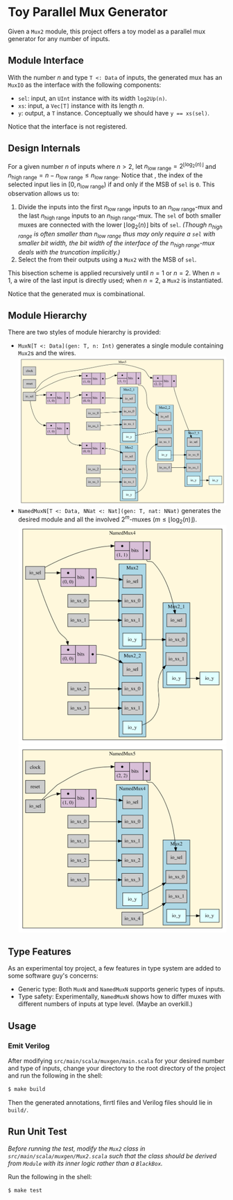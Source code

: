 Toy Parallel Mux Generator
=======================

Given a `Mux2` module, this project offers a toy model as a parallel mux generator for any number of inputs. 

## Module Interface

With the number $n$ and type `T <: Data` of inputs, the generated mux has an `MuxIO` as the interface with the following components:

* `sel`: input, an `UInt` instance with its width `log2Up(n)`.
* `xs`: input, a `Vec[T]` instance with its length $n$.
* `y`: output, a `T` instance. Conceptually we should have `y == xs(sel)`.

Notice that the interface is not registered.

## Design Internals

For a given number $n$ of inputs where $n > 2$, let $n_{\text{low range}} = 2^{\lfloor \log_{2}(n) \rfloor}$ and $n_{\text{high range}} = n - n_{\text{low range}} \leq n_{\text{low range}}$. Notice that , the index of the selected input lies in $[0, n_{\text{low range}})$ if and only if the MSB of `sel` is `0`. This observation allows us to:

1. Divide the inputs into the first $n_{\text{low range}}$ inputs to an $n_{\text{low range}}$-mux and the last $n_{\text{high range}}$ inputs to an $n_{\text{high range}}$-mux. The `sel` of both smaller muxes are connected with the lower $\lfloor \log_{2}(n) \rfloor$ bits of `sel`. *(Though $n_{\text{high range}}$ is often smaller than $n_{\text{low range}}$ thus may only require a `sel` with smaller bit width, the bit width of the interface of the $n_{\text{high range}}$-mux deals with the truncation implicitly.)*
2. Select the from their outputs using a `Mux2` with the MSB of `sel`.

This bisection scheme is applied recursively until $n = 1$ or $n = 2$. When $n = 1$, a wire of the last input is directly used; when $n = 2$, a `Mux2` is instantiated.

Notice that the generated mux is combinational.

## Module Hierarchy

There are two styles of module hierarchy is provided:

* `MuxN[T <: Data](gen: T, n: Int)` generates a single module containing `Mux2`s and the wires. ![Mux5 Hierachy](images/Mux5.dot.svg)
* `NamedMuxN[T <: Data, NNat <: Nat](gen: T, nat: NNat)` generates the desired module and all the involved $2^{m}$-muxes $(m \leq \lfloor\log_{2}(n)\rfloor)$. ![NamedMux4](images/NamedMux4.dot.svg) ![NamedMux5](images/NamedMux5.dot.svg)

## Type Features

As an experimental toy project, a few features in type system are added to some software guy's concerns:

* Generic type: Both `MuxN` and `NamedMuxN` supports generic types of inputs.
* Type safety: Experimentally, `NamedMuxN` shows how to differ muxes with different numbers of inputs at type level. (Maybe an overkill.)

## Usage

### Emit Verilog

After modifying `src/main/scala/muxgen/main.scala` for your desired number and type of inputs, change your directory to the root directory of the project and run the following in the shell:

```bash
$ make build
```

Then the generated annotations, firrtl files and Verilog files should lie in `build/`.

## Run Unit Test

*Before running the test, modify the `Mux2` class in `src/main/scala/muxgen/Mux2.scala` such that the class should be derived from `Module`  with its inner logic rather than a `BlackBox`.*

Run the following in the shell:

```bash
$ make test
```

